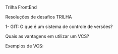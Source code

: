 Trilha FrontEnd

Resoluções de desafios TRILHA

1- GIT:
O que é um sistema de controle de versões?

Quais as vantagens em utilizar um VCS?

Exemplos de VCS: